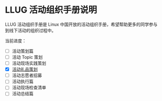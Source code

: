 # LLUG 活动组织手册说明

LLUG 活动组织手册是 Linux 中国开放的活动组织手册，希望帮助更多的同学参与到线下活动的组织过程中。


当前进度：

- [ ] 活动策划篇
- [ ] 活动 Topic 策划
- [ ] 活动现场实践策划
- [x] [活动礼品策划](./gift.md)
- [ ] 活动志愿者招募
- [ ] 活动执行篇
- [ ] 活动现场检查清单
- [ ] 活动总结篇
